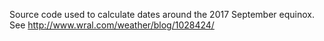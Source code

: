 Source code used to calculate dates around the 2017 September equinox.  See http://www.wral.com/weather/blog/1028424/
